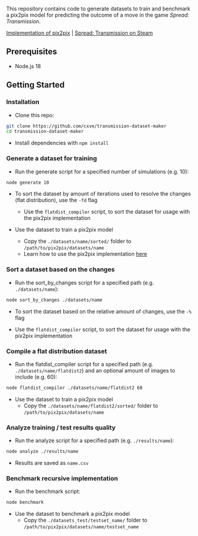 This repository contains code to generate datasets to train and benchmark a pix2pix model for predicting the outcome of a move in the game *Spread: Transmission*.

[Implementation of pix2pix](https://github.com/junyanz/pytorch-CycleGAN-and-pix2pix) | [Spread: Transmission on Steam](https://store.steampowered.com/app/1926500/Spread_Transmission/?utm_source=GitHub)

## Prerequisites

- Node.js 18 

## Getting Started
### Installation

- Clone this repo:

```bash
git clone https://github.com/cxve/transmission-dataset-maker
cd transmission-dataset-maker
```

- Install dependencies with `npm install`

### Generate a dataset for training

- Run the generate script for a specified number of simulations (e.g. 10):

```bash
node generate 10
```

- To sort the dataset by amount of iterations used to resolve the changes (flat distribution), use the `-fd` flag
  - Use the `flatdist_compiler` script, to sort the dataset for usage with the pix2pix implementation

- Use the dataset to train a pix2pix model
  - Copy the `./datasets/name/sorted/` folder to `/path/to/pix2pix/datasets/name`
  - Learn how to use the pix2pix implementation [here](https://github.com/junyanz/pytorch-CycleGAN-and-pix2pix/blob/master/README.md)

### Sort a dataset based on the changes

- Run the sort_by_changes script for a specified path (e.g. `./datasets/name`):

```bash
node sort_by_changes ./datasets/name
```

- To sort the dataset based on the relative amount of changes, use the `-%` flag

- Use the `flatdist_compiler` script, to sort the dataset for usage with the pix2pix implementation

### Compile a flat distribution dataset

- Run the flatdist_compiler script for a specified path (e.g. `./datasets/name/flatdist2`) and an optional amount of images to include (e.g. 60):

```bash
node flatdist_compiler ./datasets/name/flatdist2 60
```

- Use the dataset to train a pix2pix model
  - Copy the `./datasets/name/flatdist2/sorted/` folder to `/path/to/pix2pix/datasets/name`

### Analyze training / test results quality

- Run the analyze script for a specified path (e.g. `./results/name`):

```bash
node analyze ./results/name
```

- Results are saved as `name.csv`

### Benchmark recursive implementation

- Run the benchmark script:

```bash
node benchmark
```

- Use the dataset to benchmark a pix2pix model
    - Copy the `./datasets_test/testset_name/` folder to `/path/to/pix2pix/datasets/name/testset_name`